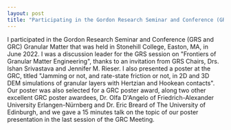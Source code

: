 ```yaml
---
layout: post
title: "Participating in the Gordon Research Seminar and Conference (GRS and GRC) Granular Matter, June 2022"
---
```


I participated in the Gordon Research Seminar and Conference (GRS and GRC) Granular Matter that was held in Stonehill College, Easton, MA, in June 2022. I was a discussion leader for the GRS session on "Frontiers of Granular Matter Engineering", thanks to an invitation from GRS Chairs, Drs. Ishan Srivastava and Jennifer M. Rieser. I also presented a poster at the GRC, titled "Jamming or not, and rate-state friction or not, in 2D and 3D DEM simulations of granular layers with Hertzian and Hookean contacts". Our poster was also selected for a GRC poster award, along two other excellent GRC poster awardees, Dr. Olfa D'Angelo of Friedrich-Alexander University Erlangen-Nürnberg and Dr. Eric Breard of The University of Edinburgh, and we gave a 15 minutes talk on the topic of our poster presentation in the last session of the GRC Meeting.
